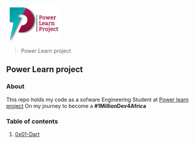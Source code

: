![plp-africa](./logo.webp)
> Power Learn project 

## Power Learn project

### About

This repo holds my code as a sofware Engineering Student at [Power learn project](https://www.powerlearnproject.org/) On my journey to become a __#1MillionDev4Africa__

### Table of contents

1. [0x01-Dart](./plp-dart_assignments/)

